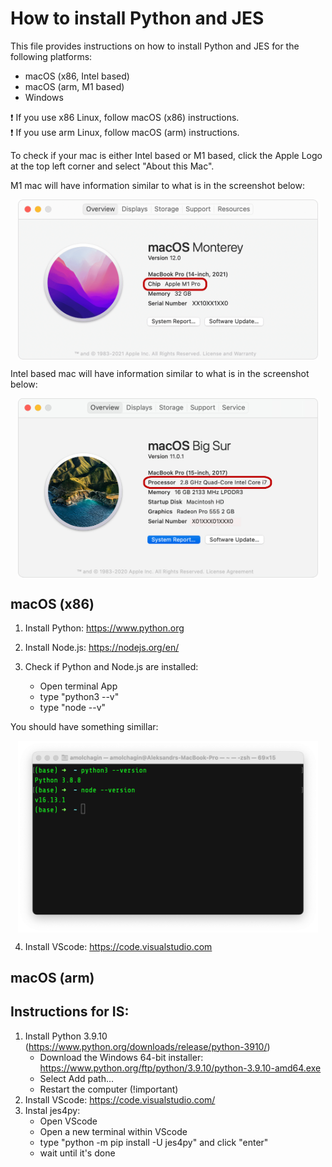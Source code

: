 # How to install Python and JES
This file provides instructions on how to install Python and JES for the following platforms:
- macOS (x86, Intel based)
- macOS (arm, M1 based)
- Windows 

:exclamation: If you use x86 Linux, follow macOS (x86) instructions.\
:exclamation: If you use arm Linux, follow macOS (arm) instructions. 

To check if your mac is either Intel based or M1 based, click the Apple Logo at the top left corner and select "About this Mac".

M1 mac will have information similar to what is in the screenshot below:

<img src="images/m1.png" style="width: 50vw; display: block; margin-left: auto; margin-right: auto;"></img>

Intel based mac will have information similar to what is in the screenshot below:

<img src="images/intel.png" style="width: 50vw; display: block; margin-left: auto; margin-right: auto;"></img>



## macOS (x86)

1) Install Python: https://www.python.org

2) Install Node.js: https://nodejs.org/en/

3) Check if Python and Node.js are installed:
    - Open terminal App
    - type "python3 --v"
    - type "node --v"

You should have something simillar:

<img src="images/python_node.png" style="width: 50vw; display: block; margin-left: auto; margin-right: auto;"></img>

4) Install VScode: https://code.visualstudio.com

## macOS (arm)


## Instructions for IS:

1) Install Python 3.9.10 (https://www.python.org/downloads/release/python-3910/)
    - Download the Windows 64-bit installer: https://www.python.org/ftp/python/3.9.10/python-3.9.10-amd64.exe
    - Select Add path...
    - Restart the computer (!important)
2) Install VScode: https://code.visualstudio.com/
3) Instal jes4py:
    - Open VScode
    - Open a new terminal within VScode
    - type "python -m pip install -U jes4py" and click "enter"
    - wait until it's done



